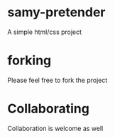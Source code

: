 # samy-pretender
A simple html/css project

# forking
Please feel free to fork the project

# Collaborating
Collaboration is welcome as well
